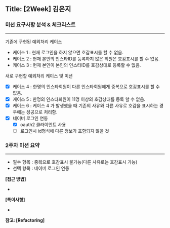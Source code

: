 ## Title: [2Week] 김은지

### 미션 요구사항 분석 & 체크리스트

---

기존에 구현된 예외처리 케이스
- 케이스 1 : 현재 로그인을 하지 않으면 호감표시를 할 수 없음.
- 케이스 2 : 현재 본인의 인스타ID를 등록하지 않은 회원은 호감표시를 할 수 없음.
- 케이스 3 : 현재 본인이 본인의 인스타ID를 호감상대로 등록할 수 없음.

새로 구현할 예외처리 케이스 및 미션
- [x] 케이스 4 : 한명의 인스타회원이 다른 인스타회원에게 중복으로 호감표시를 할 수 없음.
- [x] 케이스 5 : 한명의 인스타회원이 11명 이상의 호감상대를 등록 할 수 없음.
- [x] 케이스 6 : 케이스 4 가 발생했을 때 기존의 사유와 다른 사유로 호감을 표시하는 경우에는 성공으로 처리함.
- [x] 네이버 로그인 연동
  - [x] oauth2 클라이언트 사용
  - [ ] 로그인시 id형식에 다른 정보가 포함되지 않을 것

### 2주차 미션 요약

---

- 필수 항목 : 중복으로 호감표시 불가능(다른 사유로는 호감표시 가능)
- 선택 항목 : 네이버 로그인 연동

**[접근 방법]**

- 

**[특이사항]**

- 

**참고: [Refactoring]**
